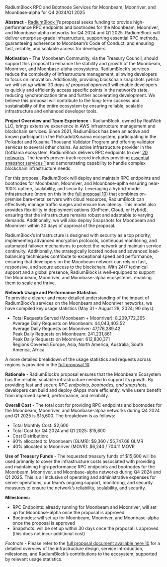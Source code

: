 
RadiumBlock RPC and Bootnode Services for Moonbeam, Moonriver, and Moonbase-alpha for Q4 2024/Q1 2025

**Abstract**  -  [RadiumBlock  1](https://www.radiumblock.com/)’s proposal seeks funding to provide high-performance RPC endpoints and bootnodes for the Moonbeam, Moonriver, and Moonbase-alpha networks for Q4 2024 and Q1 2025. RadiumBlock will deliver enterprise-grade infrastructure, supporting essential RPC methods, guaranteeing adherence to Moonbeam’s Code of Conduct, and ensuring fast, reliable, and scalable access for developers.

**Motivation**  - The Moonbeam Community, via the Treasury Council, should support this proposal to enhance the stability and growth of the Moonbeam, Moonriver, and Moonbase-alpha ecosystems. RadiumBlock’s services reduce the complexity of infrastructure management, allowing developers to focus on innovation. Additionally, providing blockchain snapshots  _(which we will set up within 30 days of proposal approval)_  will enable developers to quickly and efficiently access specific points in the network’s state, reducing synchronization time and further accelerating development. We believe this proposal will contribute to the long-term success and sustainability of the entire ecosystem by ensuring reliable, scalable infrastructure and enhanced developer tools.

**Project Overview and Team Experience**  - RadiumBlock, owned by RealWeb LLC, brings extensive experience in AWS infrastructure management and blockchain services. Since 2021, RadiumBlock has been an active and known participant in the Polkadot/Kusama ecosystem, participating in the Polkadot and Kusama Thousand Validator Program and offering validator services to several other chains. As active infrastructure provider in the DotSama ecosystem, RadiumBlock delivers RPC endpoints to over  [20 networks](https://radiumblock.com/supported-networks.html). The team’s proven track record includes providing  [essential snapshot services  1](https://radiumblock.com/snapshots.html)  and demonstrating capability to handle complex blockchain infrastructure needs.

For this proposal, RadiumBlock will deploy and maintain RPC endpoints and bootnodes for Moonbeam, Moonriver, and Moonbase-aplha ensuring near-100% uptime, scalability, and security. Leveraging a hybrid-model infrastructure (more on this in the  [full proposal  10](https://docs.google.com/document/d/1umspoMkWUSm03lyigVcxO_mGjCbdt6nLidE4R4iKbwk/edit?usp=sharing)) that combines on-premise bare-metal servers with cloud resources, RadiumBlock can effectively manage traffic surges and ensure low latency. This model also provides flexibility in deployment options (OnPrem, Cloud, or Hybrid), ensuring that the infrastructure remains robust and adaptable to varying demands. Additionally, we will also deploy Snapshots for Moonbeam and Moonriver within 30 days of approval of the proposal.

RadiumBlock’s infrastructure is designed with security as a top priority, implementing advanced encryption protocols, continuous monitoring, and automated failover mechanisms to protect the network and maintain service continuity. Additionally, the strategically located nodes and advanced load-balancing techniques contribute to exceptional speed and performance, ensuring that developers on the Moonbeam network can rely on fast, responsive, and secure access to the blockchain. With 24/7 technical support and a global presence, RadiumBlock is well-equipped to support the Moonbeam, Moonriver, and Moonbase-alpha ecosystems, enabling them to scale and thrive.

**Network Usage and Performance Statistics**  
To provide a clearer and more detailed understanding of the impact of RadiumBlock’s services on the Moonbeam and Moonriver networks, we have compiled key usage statistics (May 31 - August 28, 2024; 90 days):

-   Total Requests Served (Moonbeam + Moonriver): 8,209,772,365  
    Average Daily Requests on Moonbeam: 44,043,403.52  
    Average Daily Requests on Moonriver: 47,176,289.42  
    Peak Daily Requests on Moonbeam: 241,231,861  
    Peak Daily Requests on Moonriver: 612,830,371  
    Regions Covered: Europe, Asia, North America, Australia, South America, Africa

A more detailed breakdown of the usage statistics and requests across regions is provided in the  [full proposal  10](https://docs.google.com/document/d/1umspoMkWUSm03lyigVcxO_mGjCbdt6nLidE4R4iKbwk/edit?usp=sharing).

**Rationale**  - RadiumBlock’s proposal ensures that the Moonbeam Ecosystem has the reliable, scalable infrastructure needed to support its growth. By providing fast and secure  _RPC endpoints, bootnodes, and snapshots_, developers can build and deploy dApps more efficiently, while users benefit from improved speed, performance, and reliability.

**Overall Cost**  - The total cost for providing RPC endpoints and bootnodes for the Moonbeam, Moonriver, and Moonbase-alpha networks during Q4 2024 and Q1 2025 is $15,600. The breakdown is as follows:

-   Total Monthly Cost: $2,600
-   Total Cost for Q4 2024 and Q1 2025: $15,600
-   Cost Distribution:
-   60% allocated to Moonbeam (GLMR): $9,360 / 55,747.68 GLMR
-   40% allocated to Moonriver (MOVR): $6,240 / 704.11 MOVR

**Use of Treasury Funds**  - The requested treasury funds of $15,600 will be used primarily to cover the infrastructure costs associated with providing and maintaining high-performance RPC endpoints and bootnodes for the Moonbeam, Moonriver, and Moonbase-alpha networks during Q4 2024 and Q1 2025. This is all inclusive of operating and administrative expenses for server operations, our team’s ongoing support, monitoring, and security measures to ensure the network’s reliability, scalability, and security.

**Milestones:**

-   RPC Endpoints: already running for Moonbeam and Moonriver, will set up for Moonbase-alpha once the proposal is approved
-   Bootnodes: will set up for Moonbeam, Moonriver, and Moonbase-alpha once the proposal is approved
-   Snapshots: will be set up within 30 days once the proposal is approved (this does not incur additional cost)

_Footnote_  - Please refer to the  [full proposal document available here  10](https://docs.google.com/document/d/1umspoMkWUSm03lyigVcxO_mGjCbdt6nLidE4R4iKbwk/edit?usp=sharing)  for a detailed overview of the infrastructure design, service introduction, milestones, and RadiumBlock’s contributions to the ecosystem, supported by relevant usage statistics.